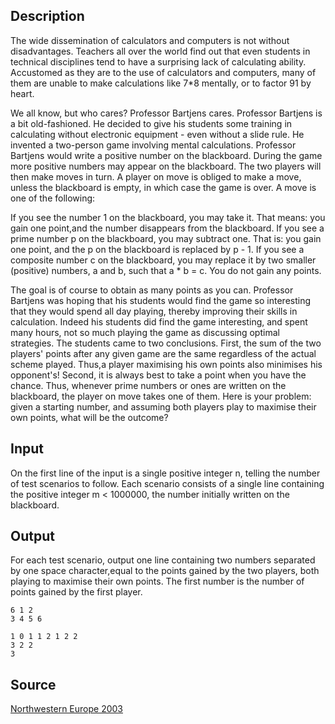 <h2>Description</h2><p>The wide dissemination of calculators and computers is not without disadvantages. Teachers all over the world find out that even students in technical disciplines tend to have a surprising lack of calculating ability. Accustomed as they are to the use of calculators and computers, many of them are unable to make calculations like 7*8 mentally, or to factor 91 by heart.
</p>We all know, but who cares?
Professor Bartjens cares. Professor Bartjens is a bit old-fashioned. He decided to give his students some training in calculating without electronic equipment - even without a slide rule. He invented a two-person game involving mental calculations.
Professor Bartjens would write a positive number on the blackboard. During the game more positive numbers may appear on the blackboard. The two players will then make moves in turn. A player on move is obliged to make a move, unless the blackboard is empty, in which case the game is over. A move is one of the following:

If you see the number 1 on the blackboard, you may take it. That means: you gain one point,and the number disappears from the blackboard.
If you see a prime number p on the blackboard, you may subtract one. That is: you gain one point, and the p on the blackboard is replaced by p - 1.
If you see a composite number c on the blackboard, you may replace it by two smaller (positive) numbers, a and b, such that a * b = c. You do not gain any points.

The goal is of course to obtain as many points as you can.
Professor Bartjens was hoping that his students would find the game so interesting that they would spend all day playing, thereby improving their skills in calculation. Indeed his students did find the game interesting, and spent many hours, not so much playing the game as discussing optimal strategies.
The students came to two conclusions. First, the sum of the two players' points after any given game are the same regardless of the actual scheme played. Thus,a player maximising his own points also minimises his opponent's! Second, it is always best to take a point when you have the chance. Thus, whenever prime numbers or ones are written on the blackboard, the player on move takes one of them.
Here is your problem: given a starting number, and assuming both players play to maximise their own points, what will be the outcome?<h2>Input</h2><p>On the first line of the input is a single positive integer n, telling the number of test scenarios to follow. Each scenario consists of a single line containing the positive integer m &lt; 1000000, the number initially written on the blackboard.</p><h2>Output</h2><p>For each test scenario, output one line containing two numbers separated by one space character,equal to the points gained by the two players, both playing to maximise their own points. The first number is the number of points gained by the first player.</p><pre><code class="language-input1">6
1
2
3
4
5
6
</code></pre><pre><code class="language-output1">1 0
1 1
2 1
2 2
3 2
2 3</code></pre><h2>Source</h2><a href="searchproblem?field=source&amp;key=Northwestern+Europe+2003">Northwestern Europe 2003</a>